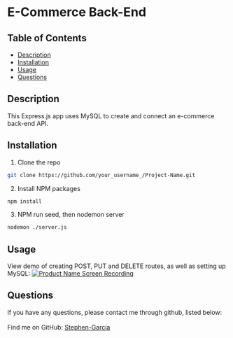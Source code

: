 # E-Commerce Back-End
 
## Table of Contents

* [Description](#description)
* [Installation](#installation)
* [Usage](#usage)
* [Questions](#questions)

## Description

This Express.js app uses MySQL to create and connect an e-commerce back-end API. 

## Installation

1. Clone the repo
```sh
git clone https://github.com/your_username_/Project-Name.git
```
2. Install NPM packages
```sh
npm install
```
3. NPM run seed, then nodemon server
```sh
nodemon ./server.js
```

## Usage

View demo of creating POST, PUT and DELETE routes, as well as setting up MySQL:
[![Product Name Screen Recording][product-screengif]](#)

## Questions

If you have any questions, please contact me through github, listed below:<br />
<br />
Find me on GitHub: [Stephen-Garcia](https://github.com/Stephen-Garcia)<br />
<br />

<!-- MARKDOWN LINKS & IMAGES -->
[product-screengif]: assets/ecomm_backend.gif